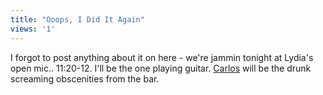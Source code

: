 ```yaml
---
title: "Ooops, I Did It Again"
views: '1'
---
```

<p>I forgot to post anything about it on here - we're jammin tonight at Lydia's open mic.. 11:20-12.  I'll be the one playing guitar.  <a href="https://bloglos.kicks-ass.net/">Carlos</a> will be the drunk screaming obscenities from the bar.</p>
